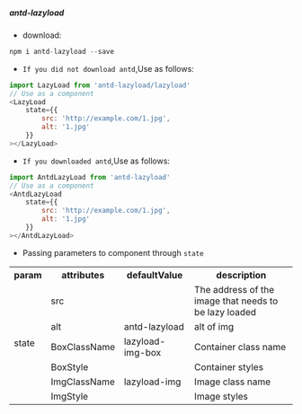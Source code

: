 ##### antd-lazyload
- download:
```javascript
npm i antd-lazyload --save
```
- `If you did not download antd`,Use as follows:
```javascript
import LazyLoad from 'antd-lazyload/lazyload'
// Use as a component
<LazyLoad 
    state={{
        src: 'http://example.com/1.jpg',
        alt: '1.jpg'
    }}
></LazyLoad>
```
- `If you downloaded antd`,Use as follows:
```javascript
import AntdLazyLoad from 'antd-lazyload'
// Use as a component
<AntdLazyLoad 
    state={{
        src: 'http://example.com/1.jpg',
        alt: '1.jpg'
    }}
></AntdLazyLoad>
```
- Passing parameters to component through `state`
<table>
    <tr>
        <th>param</th>
        <th>attributes</th>
        <th>defaultValue</th>
        <th>description</th>
    </tr>
    <tr>
        <td rowspan='6'>state</td>
        <td>src</td>
        <td></td>
        <td>The address of the image that needs to be lazy loaded</td>
    </tr>
    <tr>
        <td>alt</td>
        <td>antd-lazyload</td>
        <td>alt of img</td>
    </tr>
    <tr>
        <td>BoxClassName</td>
        <td>lazyload-img-box</td>
        <td>Container class name</td>
    </tr>
    <tr>
        <td>BoxStyle</td>
        <td></td>
        <td>Container styles</td>
    </tr>
    <tr>
        <td>ImgClassName</td>
        <td>lazyload-img</td>
        <td>Image class name</td>
    </tr>
    <tr>
        <td>ImgStyle</td>
        <td></td>
        <td>Image styles</td>
    </tr>
</table>